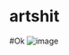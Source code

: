 # artshit
#Ok
![image](https://github.com/user-attachments/assets/74294437-3678-4e50-86bf-0aae642ccaae)
